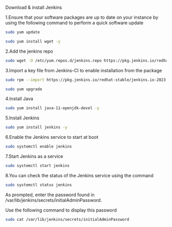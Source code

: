 Download & install Jenkins


1.Ensure that your software packages are up to date on your instance by using the following command to perform a quick software update

```bash 
sudo yum update

sudo yum install wget -y
``` 

2.Add the jenkins repo

```bash 
sudo wget -O /etc/yum.repos.d/jenkins.repo https://pkg.jenkins.io/redhat-stable/jenkins.repo
```
	
3.Import a key file from Jenkins-CI to enable installation from the package

```bash 
sudo rpm --import https://pkg.jenkins.io/redhat-stable/jenkins.io-2023.key
```

```bash 
sudo yum upgrade
```

4.Install Java

```bash 
sudo yum install java-11-openjdk-devel -y
```

5.Install Jenkins

```bash 
sudo yum install jenkins -y
```

6.Enable the Jenkins service to start at boot

```bash 
sudo systemctl enable jenkins
```

7.Start Jenkins as a service

```bash 
sudo systemctl start jenkins
```

8.You can check the status of the Jenkins service using the command
```bash
sudo systemctl status jenkins
```
As prompted, enter the password found in /var/lib/jenkins/secrets/initialAdminPassword.

Use the following command to display this password

```bash 
sudo cat /var/lib/jenkins/secrets/initialAdminPassword
```
